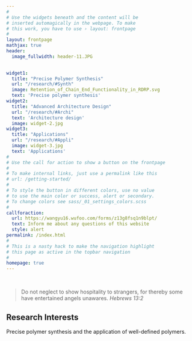 ```yaml
---
#
# Use the widgets beneath and the content will be
# inserted automagically in the webpage. To make
# this work, you have to use › layout: frontpage
#
layout: frontpage
mathjax: true
header:
  image_fullwidth: header-11.JPG

  
widget1:
  title: "Precise Polymer Synthesis"
  url: "/research/#Synth"
  image: Retention_of_Chain_End_Functionality_in_RDRP.svg
  text: 'Precise polymer synthesis'
widget2:
  title: "Advanced Architecture Design"
  url: "/research/#Archi"
  text: 'Architecture design'
  image: widget-2.jpg
widget3:
  title: "Applications"
  url: "/research/#Appli"
  image: widget-3.jpg
  text: 'Applications'
#
# Use the call for action to show a button on the frontpage
#
# To make internal links, just use a permalink like this
# url: /getting-started/
#
# To style the button in different colors, use no value
# to use the main color or success, alert or secondary.
# To change colors see sass/_01_settings_colors.scss
#
callforaction:
  url: https://wangyu16.wufoo.com/forms/z13g8fsq1n9blpt/
  text: Inform me about any questions of this website 
  style: alert
permalink: /index.html
#
# This is a nasty hack to make the navigation highlight
# this page as active in the topbar navigation
#
homepage: true 
---
```

<br>

> Do not neglect to show hospitality to strangers, for thereby some have entertained angels unawares.  <cite>Hebrews 13:2</cite>

## Research Interests

Precise polymer synthesis and the application of well-defined polymers. 



